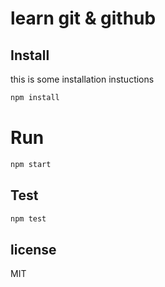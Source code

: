 # learn git & github

## Install

this is some installation instuctions

``` bash
npm install
```

# Run

```bash
npm start
```

## Test

```bash
npm test
```

## license

MIT

